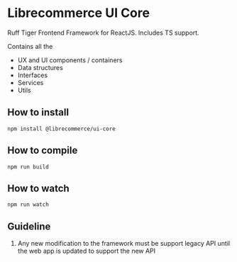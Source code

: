 # Librecommerce UI Core

Ruff Tiger Frontend Framework for ReactJS. Includes TS support.

Contains all the

- UX and UI components / containers
- Data structures
- Interfaces
- Services
- Utils

## How to install

```
npm install @librecommerce/ui-core

```

## How to compile

```
npm run build
```

## How to watch

```
npm run watch
```

## Guideline

1. Any new modification to the framework must be support legacy API until the web app is updated to support the new API
